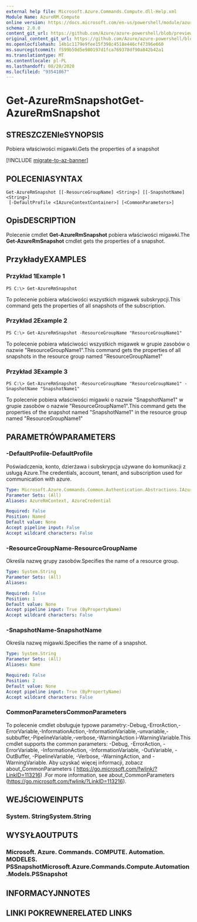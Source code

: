 ```yaml
---
external help file: Microsoft.Azure.Commands.Compute.dll-Help.xml
Module Name: AzureRM.Compute
online version: https://docs.microsoft.com/en-us/powershell/module/azurerm.compute/get-azurermsnapshot
schema: 2.0.0
content_git_url: https://github.com/Azure/azure-powershell/blob/preview/src/ResourceManager/Compute/Commands.Compute/help/Get-AzureRmSnapshot.md
original_content_git_url: https://github.com/Azure/azure-powershell/blob/preview/src/ResourceManager/Compute/Commands.Compute/help/Get-AzureRmSnapshot.md
ms.openlocfilehash: 14b1c1179e9fee15f398c4518e446cf47396e660
ms.sourcegitcommit: f599b50d5e980197d1fca769378df90a842b42a1
ms.translationtype: MT
ms.contentlocale: pl-PL
ms.lasthandoff: 08/20/2020
ms.locfileid: "93541867"
---
```

# <span data-ttu-id="b84dc-101">Get-AzureRmSnapshot</span><span class="sxs-lookup"><span data-stu-id="b84dc-101">Get-AzureRmSnapshot</span></span>

## <span data-ttu-id="b84dc-102">STRESZCZENIe</span><span class="sxs-lookup"><span data-stu-id="b84dc-102">SYNOPSIS</span></span>
<span data-ttu-id="b84dc-103">Pobiera właściwości migawki.</span><span class="sxs-lookup"><span data-stu-id="b84dc-103">Gets the properties of a snapshot</span></span>

[!INCLUDE [migrate-to-az-banner](../../includes/migrate-to-az-banner.md)]

## <span data-ttu-id="b84dc-104">POLECENIA</span><span class="sxs-lookup"><span data-stu-id="b84dc-104">SYNTAX</span></span>

```
Get-AzureRmSnapshot [[-ResourceGroupName] <String>] [[-SnapshotName] <String>]
 [-DefaultProfile <IAzureContextContainer>] [<CommonParameters>]
```

## <span data-ttu-id="b84dc-105">Opis</span><span class="sxs-lookup"><span data-stu-id="b84dc-105">DESCRIPTION</span></span>
<span data-ttu-id="b84dc-106">Polecenie cmdlet **Get-AzureRmSnapshot** pobiera właściwości migawki.</span><span class="sxs-lookup"><span data-stu-id="b84dc-106">The **Get-AzureRmSnapshot** cmdlet gets the properties of a snapshot.</span></span>

## <span data-ttu-id="b84dc-107">Przykłady</span><span class="sxs-lookup"><span data-stu-id="b84dc-107">EXAMPLES</span></span>

### <span data-ttu-id="b84dc-108">Przykład 1</span><span class="sxs-lookup"><span data-stu-id="b84dc-108">Example 1</span></span>
```
PS C:\> Get-AzureRmSnapshot
```

<span data-ttu-id="b84dc-109">To polecenie pobiera właściwości wszystkich migawek subskrypcji.</span><span class="sxs-lookup"><span data-stu-id="b84dc-109">This command gets the properties of all snapshots of the subscription.</span></span>

### <span data-ttu-id="b84dc-110">Przykład 2</span><span class="sxs-lookup"><span data-stu-id="b84dc-110">Example 2</span></span>
```
PS C:\> Get-AzureRmSnapshot -ResourceGroupName "ResourceGroupName1"
```

<span data-ttu-id="b84dc-111">To polecenie pobiera właściwości wszystkich migawek w grupie zasobów o nazwie "ResourceGroupName1".</span><span class="sxs-lookup"><span data-stu-id="b84dc-111">This command gets the properties of all snapshots in the resource group named "ResourceGroupName1"</span></span>

### <span data-ttu-id="b84dc-112">Przykład 3</span><span class="sxs-lookup"><span data-stu-id="b84dc-112">Example 3</span></span>
```
PS C:\> Get-AzureRmSnapshot -ResourceGroupName "ResourceGroupName1" -SnapshotName "SnapshotName1"
```

<span data-ttu-id="b84dc-113">To polecenie pobiera właściwości migawki o nazwie "SnapshotName1" w grupie zasobów o nazwie "ResourceGroupName1".</span><span class="sxs-lookup"><span data-stu-id="b84dc-113">This command gets the properties of the snapshot named "SnapshotName1" in the resource group named "ResourceGroupName1"</span></span>

## <span data-ttu-id="b84dc-114">PARAMETRÓW</span><span class="sxs-lookup"><span data-stu-id="b84dc-114">PARAMETERS</span></span>

### <span data-ttu-id="b84dc-115">-DefaultProfile</span><span class="sxs-lookup"><span data-stu-id="b84dc-115">-DefaultProfile</span></span>
<span data-ttu-id="b84dc-116">Poświadczenia, konto, dzierżawa i subskrypcja używane do komunikacji z usługą Azure.</span><span class="sxs-lookup"><span data-stu-id="b84dc-116">The credentials, account, tenant, and subscription used for communication with azure.</span></span>

```yaml
Type: Microsoft.Azure.Commands.Common.Authentication.Abstractions.IAzureContextContainer
Parameter Sets: (All)
Aliases: AzureRmContext, AzureCredential

Required: False
Position: Named
Default value: None
Accept pipeline input: False
Accept wildcard characters: False
```

### <span data-ttu-id="b84dc-117">-ResourceGroupName</span><span class="sxs-lookup"><span data-stu-id="b84dc-117">-ResourceGroupName</span></span>
<span data-ttu-id="b84dc-118">Określa nazwę grupy zasobów.</span><span class="sxs-lookup"><span data-stu-id="b84dc-118">Specifies the name of a resource group.</span></span>

```yaml
Type: System.String
Parameter Sets: (All)
Aliases:

Required: False
Position: 1
Default value: None
Accept pipeline input: True (ByPropertyName)
Accept wildcard characters: False
```

### <span data-ttu-id="b84dc-119">-SnapshotName</span><span class="sxs-lookup"><span data-stu-id="b84dc-119">-SnapshotName</span></span>
<span data-ttu-id="b84dc-120">Określa nazwę migawki.</span><span class="sxs-lookup"><span data-stu-id="b84dc-120">Specifies the name of a snapshot.</span></span>

```yaml
Type: System.String
Parameter Sets: (All)
Aliases: Name

Required: False
Position: 2
Default value: None
Accept pipeline input: True (ByPropertyName)
Accept wildcard characters: False
```

### <span data-ttu-id="b84dc-121">CommonParameters</span><span class="sxs-lookup"><span data-stu-id="b84dc-121">CommonParameters</span></span>
<span data-ttu-id="b84dc-122">To polecenie cmdlet obsługuje typowe parametry:-Debug,-ErrorAction,-ErrorVariable,-InformationAction,-InformationVariable,-unvariable,-subbuffer,-PipelineVariable,-verbose,-WarningAction i-WarningVariable.</span><span class="sxs-lookup"><span data-stu-id="b84dc-122">This cmdlet supports the common parameters: -Debug, -ErrorAction, -ErrorVariable, -InformationAction, -InformationVariable, -OutVariable, -OutBuffer, -PipelineVariable, -Verbose, -WarningAction, and -WarningVariable.</span></span> <span data-ttu-id="b84dc-123">Aby uzyskać więcej informacji, zobacz about_CommonParameters ( https://go.microsoft.com/fwlink/?LinkID=113216) .</span><span class="sxs-lookup"><span data-stu-id="b84dc-123">For more information, see about_CommonParameters (https://go.microsoft.com/fwlink/?LinkID=113216).</span></span>

## <span data-ttu-id="b84dc-124">WEJŚCIOWE</span><span class="sxs-lookup"><span data-stu-id="b84dc-124">INPUTS</span></span>

### <span data-ttu-id="b84dc-125">System. String</span><span class="sxs-lookup"><span data-stu-id="b84dc-125">System.String</span></span>

## <span data-ttu-id="b84dc-126">WYSYŁA</span><span class="sxs-lookup"><span data-stu-id="b84dc-126">OUTPUTS</span></span>

### <span data-ttu-id="b84dc-127">Microsoft. Azure. Commands. COMPUTE. Automation. MODELES. PSSnapshot</span><span class="sxs-lookup"><span data-stu-id="b84dc-127">Microsoft.Azure.Commands.Compute.Automation.Models.PSSnapshot</span></span>

## <span data-ttu-id="b84dc-128">INFORMACYJN</span><span class="sxs-lookup"><span data-stu-id="b84dc-128">NOTES</span></span>

## <span data-ttu-id="b84dc-129">LINKI POKREWNE</span><span class="sxs-lookup"><span data-stu-id="b84dc-129">RELATED LINKS</span></span>
